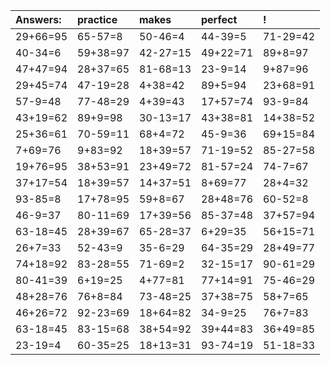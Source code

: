 | Answers: | practice | makes | perfect | ! |
| :--- | :--- | :--- | :--- | :--- |
| 29+66=95 | 65-57=8 | 50-46=4 | 44-39=5 | 71-29=42 | 
| 40-34=6 | 59+38=97 | 42-27=15 | 49+22=71 | 89+8=97 | 
| 47+47=94 | 28+37=65 | 81-68=13 | 23-9=14 | 9+87=96 | 
| 29+45=74 | 47-19=28 | 4+38=42 | 89+5=94 | 23+68=91 | 
| 57-9=48 | 77-48=29 | 4+39=43 | 17+57=74 | 93-9=84 | 
| 43+19=62 | 89+9=98 | 30-13=17 | 43+38=81 | 14+38=52 | 
| 25+36=61 | 70-59=11 | 68+4=72 | 45-9=36 | 69+15=84 | 
| 7+69=76 | 9+83=92 | 18+39=57 | 71-19=52 | 85-27=58 | 
| 19+76=95 | 38+53=91 | 23+49=72 | 81-57=24 | 74-7=67 | 
| 37+17=54 | 18+39=57 | 14+37=51 | 8+69=77 | 28+4=32 | 
| 93-85=8 | 17+78=95 | 59+8=67 | 28+48=76 | 60-52=8 | 
| 46-9=37 | 80-11=69 | 17+39=56 | 85-37=48 | 37+57=94 | 
| 63-18=45 | 28+39=67 | 65-28=37 | 6+29=35 | 56+15=71 | 
| 26+7=33 | 52-43=9 | 35-6=29 | 64-35=29 | 28+49=77 | 
| 74+18=92 | 83-28=55 | 71-69=2 | 32-15=17 | 90-61=29 | 
| 80-41=39 | 6+19=25 | 4+77=81 | 77+14=91 | 75-46=29 | 
| 48+28=76 | 76+8=84 | 73-48=25 | 37+38=75 | 58+7=65 | 
| 46+26=72 | 92-23=69 | 18+64=82 | 34-9=25 | 76+7=83 | 
| 63-18=45 | 83-15=68 | 38+54=92 | 39+44=83 | 36+49=85 | 
| 23-19=4 | 60-35=25 | 18+13=31 | 93-74=19 | 51-18=33 | 

